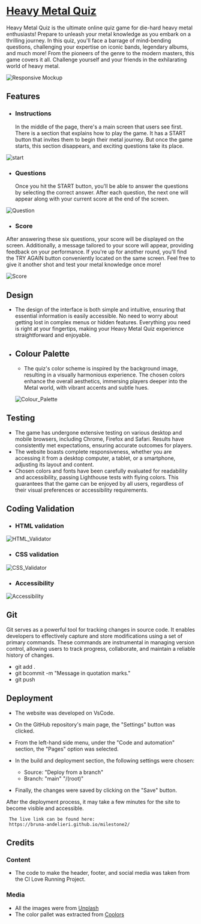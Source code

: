 # [Heavy Metal Quiz](https://bruna-andelieri.github.io/milestone2/)

Heavy Metal Quiz is the ultimate online quiz game for die-hard heavy metal enthusiasts! Prepare to unleash your metal knowledge as you embark on a thrilling journey. In this quiz, you'll face a barrage of mind-bending questions, challenging your expertise on iconic bands, legendary albums, and much more! From the pioneers of the genre to the modern masters, this game covers it all. Challenge yourself and your friends in the exhilarating world of heavy metal.

![Responsive Mockup](/assets/images/media/responsive.jpg)

## Features

- ### __Instructions__
    In the middle of the page, there's a main screen that users see first. There is a section that explains how to play the game. It has a START button that invites them to begin their metal journey. But once the game starts, this section disappears, and exciting questions take its place.


![start](/assets/images/media/start.jpg)

- ### __Questions__
   Once you hit the START button, you'll be able to answer the questions by selecting the correct answer. After each question, the next one will appear along with your current score at the end of the screen.

![Question](/assets/images/media/question-answer.jpg)

- ### __Score__
 After answering these six questions, your score will be displayed on the screen. Additionally, a message tailored to your score will appear, providing feedback on your performance. If you're up for another round, you'll find the TRY AGAIN button conveniently located on the same screen. Feel free to give it another shot and test your metal knowledge once more!

![Score](/assets/images/media/score.jpg)

  

  ## Design
  
  - The design of the interface is both simple and intuitive, ensuring that essential information is easily accessible. No need to worry about getting lost in complex menus or hidden features. Everything you need is right at your fingertips, making your Heavy Metal Quiz experience straightforward and enjoyable.
   
- ## Colour Palette
  - The quiz's color scheme is inspired by the background image, resulting in a visually harmonious experience. The chosen colors enhance the overall aesthetics, immersing players deeper into the Metal world, with vibrant accents and subtle hues.

  ![Colour_Palette](/assets/images/media/colour-palette.jpg)


## Testing

  - The game has undergone extensive testing on various desktop and mobile browsers, including Chrome, Firefox and Safari. Results have consistently met expectations, ensuring accurate outcomes for players.
  - The website boasts complete responsiveness, whether you are accessing it from a desktop computer, a tablet, or a smartphone, adjusting its layout and content.
  - Chosen colors and fonts have been carefully evaluated for readability and accessibility, passing Lighthouse tests with flying colors. This guarantees that the game can be enjoyed by all users, regardless of their visual preferences or accessibility requirements.
  

## __Coding Validation__

- ### HTML validation

![HTML_Validator](/assets/images/media/html-validator.jpg)

- ### CSS validation

![CSS_Validator](/assets/images/media/css-validator.jpg)

- ### Accessibility

![Accessibility](/assets/images/media/lighthouse-validator.jpg)

## __Git__
Git serves as a powerful tool for tracking changes in source code. It enables developers to effectively capture and store modifications using a set of primary commands. These commands are instrumental in managing version control, allowing users to track progress, collaborate, and maintain a reliable history of changes.

- git add .
- git bcommit -m "Message in quotation marks."
- git push

## __Deployment__

  - The website was developed on VsCode.

 - On the GitHub repository's main page, the "Settings" button was clicked.
 - From the left-hand side menu, under the "Code and automation" section, the "Pages" option was selected.
 - In the build and deployment section, the following settings were chosen:
    - Source: "Deploy from a branch"
    - Branch: "main" "/(root)"


- Finally, the changes were saved by clicking on the "Save" button.

After the deployment process, it may take a few minutes for the site to become visible and accessible.

     The live link can be found here:
     https://bruna-andelieri.github.io/milestone2/

## Credits

  ### Content

  - The code to make the header, footer, and social media was taken from the CI Love Running Project.

  ### Media

  - All the images were from [Unplash](https://unsplash.com/)
  - The color pallet was extracted from [Coolors](https://coolors.co/)
